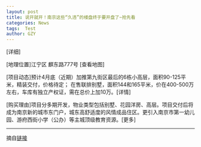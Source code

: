 ```yaml
---
layout: post
title: 说开就开！南京这些“久违”的楼盘终于要开盘了~抢先看
categories: News
tags:  Test
author: GZY
---
```


[详细]

[地理位置]江宁区 麒东路777号 [查看地图]

[项目动态]预计4月底（近期）加推第九街区最后的6栋小高层，面积90-125平米，精装交付，价格待定； 在售联排别墅，面积144和165平米，价在400-500万左右，车库有独立产权证，需在总价上加10万。[详情]

[购买理由]项目分多期开发，物业类型包括别墅、花园洋房、高层。项目交付后将成为南京新的城市东门户，城东高舒适度的风情成品住区。更引入南京市第一幼儿园、游府西街小学（公办）等主城顶级教育资源。[更多]

*****

摘自[链接](http://nj.house.ifeng.com/column/news/skjkp)
